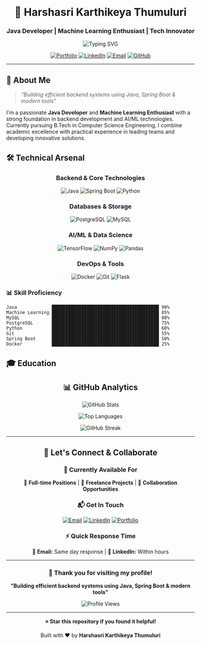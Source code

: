 <div align="center">

# 🚀 Harshasri Karthikeya Thumuluri

### Java Developer | Machine Learning Enthusiast | Tech Innovator

<img src="https://readme-typing-svg.herokuapp.com?font=Fira+Code&weight=600&size=28&duration=3000&pause=1000&color=00D4AA&center=true&vCenter=true&multiline=true&width=800&height=100&lines=Building+Efficient+Backend+Systems;Exploring+AI%2FML+Frontiers;Creating+Innovative+Solutions" alt="Typing SVG" />

[![Portfolio](https://img.shields.io/badge/🌐_Portfolio-Live-00D4AA?style=for-the-badge&logoColor=white)](https://harshafolio.vercel.app/)
[![LinkedIn](https://img.shields.io/badge/LinkedIn-0077B5?style=for-the-badge&logo=linkedin&logoColor=white)](https://www.linkedin.com/in/harshasri-karthikeya-thumuluri-040f326/)
[![Email](https://img.shields.io/badge/Email-D14836?style=for-the-badge&logo=gmail&logoColor=white)](mailto:harshasrikarthikeyathumuluri@gmail.com)
[![GitHub](https://img.shields.io/badge/GitHub-100000?style=for-the-badge&logo=github&logoColor=white)](https://github.com/Harsha430)

</div>

---

## 🎯 About Me

> _"Building efficient backend systems using Java, Spring Boot & modern tools"_

I'm a passionate **Java Developer** and **Machine Learning Enthusiast** with a strong foundation in backend development and AI/ML technologies. Currently pursuing B.Tech in Computer Science Engineering, I combine academic excellence with practical experience in leading teams and developing innovative solutions.


## 🛠️ Technical Arsenal

<div align="center">

### Backend & Core Technologies

![Java](https://img.shields.io/badge/Java-ED8B00?style=for-the-badge&logo=openjdk&logoColor=white)
![Spring Boot](https://img.shields.io/badge/Spring_Boot-6DB33F?style=for-the-badge&logo=spring-boot&logoColor=white)
![Python](https://img.shields.io/badge/Python-3776AB?style=for-the-badge&logo=python&logoColor=white)

### Databases & Storage

![PostgreSQL](https://img.shields.io/badge/PostgreSQL-316192?style=for-the-badge&logo=postgresql&logoColor=white)
![MySQL](https://img.shields.io/badge/MySQL-005C84?style=for-the-badge&logo=mysql&logoColor=white)

### AI/ML & Data Science

![TensorFlow](https://img.shields.io/badge/TensorFlow-FF6F00?style=for-the-badge&logo=tensorflow&logoColor=white)
![NumPy](https://img.shields.io/badge/numpy-%23013243.svg?style=for-the-badge&logo=numpy&logoColor=white)
![Pandas](https://img.shields.io/badge/pandas-%23150458.svg?style=for-the-badge&logo=pandas&logoColor=white)

### DevOps & Tools

![Docker](https://img.shields.io/badge/docker-%230db7ed.svg?style=for-the-badge&logo=docker&logoColor=white)
![Git](https://img.shields.io/badge/git-%23F05033.svg?style=for-the-badge&logo=git&logoColor=white)
![Flask](https://img.shields.io/badge/flask-%23000.svg?style=for-the-badge&logo=flask&logoColor=white)

</div>

### 📊 Skill Proficiency

```text
Java             ████████████████████████████████████████ 90%
Machine Learning ████████████████████████████████████████ 85%
MySQL            ████████████████████████████████████████ 80%
PostgreSQL       ████████████████████████████████████████ 75%
Python           ████████████████████████████████████████ 60%
Git              ████████████████████████████████████████ 55%
Spring Boot      ████████████████████████████████████████ 50%
Docker           ████████████████████████████████████████ 25%
```

</div>

## 🎓 Education

<div align="center">


## 📊 GitHub Analytics

<div align="center">

![GitHub Stats](https://github-readme-stats.vercel.app/api?username=Harsha430&show_icons=true&theme=tokyonight&hide_border=true&bg_color=0D1117&title_color=00D4AA&icon_color=00D4AA&text_color=FFFFFF)

![Top Languages](https://github-readme-stats.vercel.app/api/top-langs/?username=Harsha430&layout=compact&theme=tokyonight&hide_border=true&bg_color=0D1117&title_color=00D4AA&text_color=FFFFFF)

![GitHub Streak](https://github-readme-streak-stats.herokuapp.com/?user=Harsha430&theme=tokyonight&hide_border=true&background=0D1117&stroke=00D4AA&ring=00D4AA&fire=00D4AA&currStreakLabel=00D4AA)

</div>

---

## 🤝 Let's Connect & Collaborate

<div align="center">

### 💼 Currently Available For

🎯 **Full-time Positions** | 🚀 **Freelance Projects** | 🤝 **Collaboration Opportunities**

### 📬 Get In Touch

[![Email](https://img.shields.io/badge/📧_Email_Me-D14836?style=for-the-badge&logo=gmail&logoColor=white)](mailto:harshasrikarthikeyathumuluri@gmail.com?subject=Collaboration%20Opportunity&body=Hi%20Harshasri,%0D%0A%0D%0AI'd%20like%20to%20discuss%20a%20potential%20collaboration%20opportunity.%0D%0A%0D%0AProject%20details:%0D%0A%0D%0ABest%20regards,)
[![LinkedIn](https://img.shields.io/badge/💼_Connect_on_LinkedIn-0077B5?style=for-the-badge&logo=linkedin&logoColor=white)](https://www.linkedin.com/in/harshasri-karthikeya-thumuluri-040f326/)
[![Portfolio](https://img.shields.io/badge/🌐_View_Portfolio-00D4AA?style=for-the-badge&logoColor=white)](https://harshafolio.vercel.app/)

### ⚡ Quick Response Time

📧 **Email:** Same day response | 💼 **LinkedIn:** Within hours

</div>

---


<div align="center">

### 🌟 Thank you for visiting my profile!

**"Building efficient backend systems using Java, Spring Boot & modern tools"**

![Profile Views](https://komarev.com/ghpvc/?username=Harsha430&color=00D4AA&style=for-the-badge&label=PROFILE+VIEWS)

---

**⭐ Star this repository if you found it helpful!**

Built with ❤️ by **Harshasri Karthikeya Thumuluri**

</div>
